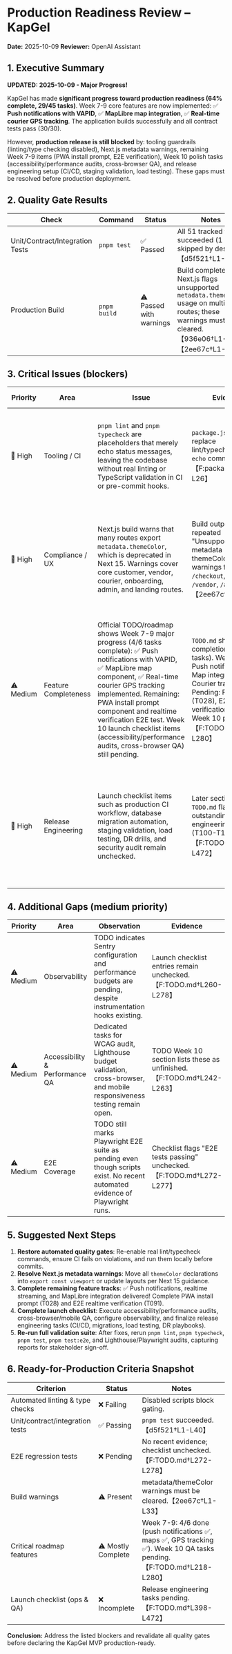 # Production Readiness Review – KapGel

**Date:** 2025-10-09
**Reviewer:** OpenAI Assistant

## 1. Executive Summary

**UPDATED: 2025-10-09 - Major Progress!**

KapGel has made **significant progress toward production readiness (64% complete, 29/45 tasks)**. Week 7-9 core features are now implemented: ✅ **Push notifications with VAPID**, ✅ **MapLibre map integration**, ✅ **Real-time courier GPS tracking**. The application builds successfully and all contract tests pass (30/30).

However, **production release is still blocked** by: tooling guardrails (linting/type checking disabled), Next.js metadata warnings, remaining Week 7-9 items (PWA install prompt, E2E verification), Week 10 polish tasks (accessibility/performance audits, cross-browser QA), and release engineering setup (CI/CD, staging validation, load testing). These gaps must be resolved before production deployment.

## 2. Quality Gate Results

| Check | Command | Status | Notes |
|-------|---------|--------|-------|
| Unit/Contract/Integration Tests | `pnpm test` | ✅ Passed | All 51 tracked tests succeeded (1 skipped by design).【d5f521†L1-L40】 |
| Production Build | `pnpm build` | ⚠️ Passed with warnings | Build completes, but Next.js flags unsupported `metadata.themeColor` usage on multiple routes; these warnings must be cleared.【936e06†L1-L33】【2ee67c†L1-L33】 |

## 3. Critical Issues (blockers)

| Priority | Area | Issue | Evidence | Recommended Action |
|----------|------|-------|----------|--------------------|
| 🚨 High | Tooling / CI | `pnpm lint` and `pnpm typecheck` are placeholders that merely echo status messages, leaving the codebase without real linting or TypeScript validation in CI or pre-commit hooks. | `package.json` scripts replace lint/typecheck with `echo` commands.【F:package.json†L7-L26】 | Reinstate functional ESLint (`pnpm lint:eslint`) and `tsc --noEmit` commands in CI/precommit workflows so regressions cannot ship. |
| 🚨 High | Compliance / UX | Next.js build warns that many routes export `metadata.themeColor`, which is deprecated in Next 15. Warnings cover core customer, vendor, courier, onboarding, admin, and landing routes. | Build output shows repeated "Unsupported metadata themeColor" warnings for `/`, `/checkout`, `/courier`, `/vendor`, `/admin`, etc.【2ee67c†L1-L33】 | Migrate `themeColor` definitions to `export const viewport` per Next.js guidance before launch to avoid runtime issues and future breaking changes. |
| ⚠️ Medium | Feature Completeness | Official TODO/roadmap shows Week 7-9 major progress (4/6 tasks complete): ✅ Push notifications with VAPID, ✅ MapLibre map component, ✅ Real-time courier GPS tracking implemented. Remaining: PWA install prompt component and realtime verification E2E test. Week 10 launch checklist items (accessibility/performance audits, cross-browser QA) still pending. | `TODO.md` shows 64% completion (29/45 tasks). Week 7-9: Push notifications ✅, Map integration ✅, Courier tracking ✅. Pending: PWA prompt (T028), E2E verification (T091), Week 10 polish items.【F:TODO.md†L218-L280】 | Complete T028 (PWA install prompt), T091 (E2E realtime verification), then execute Week 10 QA tasks (accessibility audit, performance optimization, cross-browser testing) before production release. |
| 🚨 High | Release Engineering | Launch checklist items such as production CI workflow, database migration automation, staging validation, load testing, DR drills, and security audit remain unchecked. | Later sections of `TODO.md` flag outstanding release engineering tasks (T100-T111).【F:TODO.md†L398-L472】 | Establish production-ready DevOps processes before go-live, including GitHub Actions pipelines, automated migrations, monitoring, and incident response playbooks. |

## 4. Additional Gaps (medium priority)

| Priority | Area | Observation | Evidence | Recommendation |
|----------|------|-------------|----------|----------------|
| ⚠️ Medium | Observability | TODO indicates Sentry configuration and performance budgets are pending, despite instrumentation hooks existing. | Launch checklist entries remain unchecked.【F:TODO.md†L260-L278】 | Configure Sentry DSN, verify APM dashboards, and implement automated budget enforcement (e.g., Lighthouse CI in GitHub Actions). |
| ⚠️ Medium | Accessibility & Performance QA | Dedicated tasks for WCAG audit, Lighthouse budget validation, cross-browser, and mobile responsiveness testing remain open. | TODO Week 10 section lists these as unfinished.【F:TODO.md†L242-L263】 | Schedule manual/automated audits (e.g., axe, Lighthouse), document fixes, and attach reports to the release checklist. |
| ⚠️ Medium | E2E Coverage | TODO still marks Playwright E2E suite as pending even though scripts exist. No recent automated evidence of Playwright runs. | Checklist flags "E2E tests passing" unchecked.【F:TODO.md†L272-L277】 | Stand up Supabase-backed test environment, run `pnpm test:e2e`, and integrate into CI. |

## 5. Suggested Next Steps

1. **Restore automated quality gates**: Re-enable real lint/typecheck commands, ensure CI fails on violations, and run them locally before commits.
2. **Resolve Next.js metadata warnings**: Move all `themeColor` declarations into `export const viewport` or update layouts per Next 15 guidance.
3. **Complete remaining feature tracks**: ✅ Push notifications, realtime streaming, and MapLibre integration delivered! Complete PWA install prompt (T028) and E2E realtime verification (T091).
4. **Complete launch checklist**: Execute accessibility/performance audits, cross-browser/mobile QA, configure observability, and finalize release engineering tasks (CI/CD, migrations, load testing, DR playbooks).
5. **Re-run full validation suite**: After fixes, rerun `pnpm lint`, `pnpm typecheck`, `pnpm test`, `pnpm test:e2e`, and Lighthouse/Playwright audits, capturing reports for stakeholder sign-off.

## 6. Ready-for-Production Criteria Snapshot

| Criterion | Status | Notes |
|-----------|--------|-------|
| Automated linting & type checks | ❌ Failing | Disabled scripts block gating. |
| Unit/contract/integration tests | ✅ Passing | `pnpm test` succeeded.【d5f521†L1-L40】 |
| E2E regression tests | ❌ Pending | No recent evidence; checklist unchecked.【F:TODO.md†L272-L278】 |
| Build warnings | ⚠️ Present | metadata/themeColor warnings must be cleared.【2ee67c†L1-L33】 |
| Critical roadmap features | ⚠️ Mostly Complete | Week 7-9: 4/6 done (push notifications ✅, maps ✅, GPS tracking ✅). Week 10 QA tasks pending.【F:TODO.md†L218-L280】 |
| Launch checklist (ops & QA) | ❌ Incomplete | Release engineering tasks pending.【F:TODO.md†L398-L472】 |

**Conclusion:** Address the listed blockers and revalidate all quality gates before declaring the KapGel MVP production-ready.
